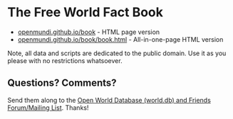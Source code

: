 # The Free World Fact Book


- [openmundi.github.io/book](http://openmundi.github.io/book) - HTML page version
- [openmundi.github.io/book/book.html](http://openmundi.github.io/book/book.html) - All-in-one-page HTML version

<!--
- [openmundi.github.io/book.pdf](http://openmundi.github.io/book.pdf) - PDF booklet version
-->

Note, all data and scripts are dedicated to the public domain.
Use it as you please with no restrictions whatsoever.

## Questions? Comments?

Send them along to the [Open World Database (world.db) and Friends Forum/Mailing List](http://groups.google.com/group/openmundi). 
Thanks!
